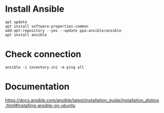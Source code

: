 # Install Ansible
```
apt update
apt install software-properties-common
add-apt-repository --yes --update ppa:ansible/ansible
apt install ansible
```

# Check connection
```
ansible -i inventory.ini -m ping all
```

# Documentation
https://docs.ansible.com/ansible/latest/installation_guide/installation_distros.html#installing-ansible-on-ubuntu
